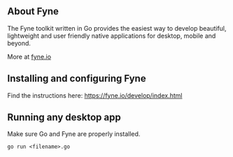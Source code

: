 ## About Fyne
The Fyne toolkit written in Go provides the easiest way to develop beautiful,
lightweight and user friendly native applications for desktop, mobile and beyond.

More at [fyne.io](https://fyne.io)

## Installing and configuring Fyne
Find the instructions here: https://fyne.io/develop/index.html


## Running any desktop app
Make sure Go and Fyne are properly installed.

```
go run <filename>.go
```
